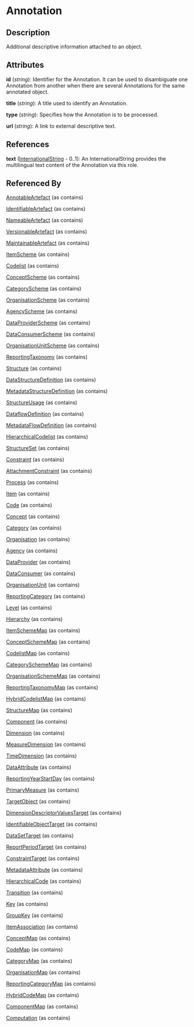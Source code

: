 
# Annotation





## Description

Additional descriptive information attached to an object.


## Attributes

**id** (*string*): Identifier for the Annotation. It can be used to disambiguate one Annotation from another when there are several Annotations for the same annotated object.

**title** (*string*): A title used to identify an Annotation.

**type** (*string*): Specifies how the Annotation is to be processed.

**url** (*string*): A link to external descriptive text.



## References

**text** ([InternationalString](InternationalString.md) - 0..1): An InternationalString provides the multilingual text content of the Annotation via this role.



## Referenced By

[AnnotableArtefact](AnnotableArtefact.md) (as contains)

[IdentifiableArtefact](IdentifiableArtefact.md) (as contains)

[NameableArtefact](NameableArtefact.md) (as contains)

[VersionableArtefact](VersionableArtefact.md) (as contains)

[MaintainableArtefact](MaintainableArtefact.md) (as contains)

[ItemScheme](ItemScheme.md) (as contains)

[Codelist](../Codelists/Codelist.md) (as contains)

[ConceptScheme](../ConceptSchemes/ConceptScheme.md) (as contains)

[CategoryScheme](../CategorySchemes/CategoryScheme.md) (as contains)

[OrganisationScheme](../OrganisationSchemes/OrganisationScheme.md) (as contains)

[AgencyScheme](../OrganisationSchemes/AgencyScheme.md) (as contains)

[DataProviderScheme](../OrganisationSchemes/DataProviderScheme.md) (as contains)

[DataConsumerScheme](../OrganisationSchemes/DataConsumerScheme.md) (as contains)

[OrganisationUnitScheme](../OrganisationSchemes/OrganisationUnitScheme.md) (as contains)

[ReportingTaxonomy](../ReportingTaxonomies/ReportingTaxonomy.md) (as contains)

[Structure](Structure.md) (as contains)

[DataStructureDefinition](../DataStructureDefinitions/DataStructureDefinition.md) (as contains)

[MetadataStructureDefinition](../MetadataStructureDefinitions/MetadataStructureDefinition.md) (as contains)

[StructureUsage](StructureUsage.md) (as contains)

[DataflowDefinition](../DataStructureDefinitions/DataflowDefinition.md) (as contains)

[MetadataFlowDefinition](../MetadataStructureDefinitions/MetadataFlowDefinition.md) (as contains)

[HierarchicalCodelist](../HierarchicalCodelists/HierarchicalCodelist.md) (as contains)

[StructureSet](../StructureMaps/StructureSet.md) (as contains)

[Constraint](../Constraints/Constraint.md) (as contains)

[AttachmentConstraint](../Constraints/AttachmentConstraint.md) (as contains)

[Process](../Process/Process.md) (as contains)

[Item](Item.md) (as contains)

[Code](../Codelists/Code.md) (as contains)

[Concept](../ConceptSchemes/Concept.md) (as contains)

[Category](../CategorySchemes/Category.md) (as contains)

[Organisation](../OrganisationSchemes/Organisation.md) (as contains)

[Agency](../OrganisationSchemes/Agency.md) (as contains)

[DataProvider](../OrganisationSchemes/DataProvider.md) (as contains)

[DataConsumer](../OrganisationSchemes/DataConsumer.md) (as contains)

[OrganisationUnit](../OrganisationSchemes/OrganisationUnit.md) (as contains)

[ReportingCategory](../ReportingTaxonomies/ReportingCategory.md) (as contains)

[Level](../HierarchicalCodelists/Level.md) (as contains)

[Hierarchy](../HierarchicalCodelists/Hierarchy.md) (as contains)

[ItemSchemeMap](../ItemSchemeMaps/ItemSchemeMap.md) (as contains)

[ConceptSchemeMap](../ItemSchemeMaps/ConceptSchemeMap.md) (as contains)

[CodelistMap](../ItemSchemeMaps/CodelistMap.md) (as contains)

[CategorySchemeMap](../ItemSchemeMaps/CategorySchemeMap.md) (as contains)

[OrganisationSchemeMap](../ItemSchemeMaps/OrganisationSchemeMap.md) (as contains)

[ReportingTaxonomyMap](../ItemSchemeMaps/ReportingTaxonomyMap.md) (as contains)

[HybridCodelistMap](../HybridCodelistMap/HybridCodelistMap.md) (as contains)

[StructureMap](../StructureMaps/StructureMap.md) (as contains)

[Component](Component.md) (as contains)

[Dimension](../DataStructureDefinitions/Dimension.md) (as contains)

[MeasureDimension](../DataStructureDefinitions/MeasureDimension.md) (as contains)

[TimeDimension](../DataStructureDefinitions/TimeDimension.md) (as contains)

[DataAttribute](../DataStructureDefinitions/DataAttribute.md) (as contains)

[ReportingYearStartDay](../DataStructureDefinitions/ReportingYearStartDay.md) (as contains)

[PrimaryMeasure](../DataStructureDefinitions/PrimaryMeasure.md) (as contains)

[TargetObject](../MetadataStructureDefinitions/TargetObject.md) (as contains)

[DimensionDescriptorValuesTarget](../MetadataStructureDefinitions/DimensionDescriptorValuesTarget.md) (as contains)

[IdentifiableObjectTarget](../MetadataStructureDefinitions/IdentifiableObjectTarget.md) (as contains)

[DataSetTarget](../MetadataStructureDefinitions/DataSetTarget.md) (as contains)

[ReportPeriodTarget](../MetadataStructureDefinitions/ReportPeriodTarget.md) (as contains)

[ConstraintTarget](../MetadataStructureDefinitions/ConstraintTarget.md) (as contains)

[MetadataAttribute](../MetadataStructureDefinitions/MetadataAttribute.md) (as contains)

[HierarchicalCode](../HierarchicalCodelists/HierarchicalCode.md) (as contains)

[Transition](../Process/Transition.md) (as contains)

[Key](../DataStructureDefinitions/Key.md) (as contains)

[GroupKey](../DataStructureDefinitions/GroupKey.md) (as contains)

[ItemAssociation](../ItemSchemeMaps/ItemAssociation.md) (as contains)

[ConceptMap](../ItemSchemeMaps/ConceptMap.md) (as contains)

[CodeMap](../ItemSchemeMaps/CodeMap.md) (as contains)

[CategoryMap](../ItemSchemeMaps/CategoryMap.md) (as contains)

[OrganisationMap](../ItemSchemeMaps/OrganisationMap.md) (as contains)

[ReportingCategoryMap](../ItemSchemeMaps/ReportingCategoryMap.md) (as contains)

[HybridCodeMap](../HybridCodelistMap/HybridCodeMap.md) (as contains)

[ComponentMap](../StructureMaps/ComponentMap.md) (as contains)

[Computation](../Process/Computation.md) (as contains)


